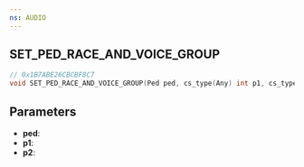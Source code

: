 ```yaml
---
ns: AUDIO
---
```

## SET_​PED_​RACE_​AND_​VOICE_​GROUP

```c
// 0x1B7ABE26CBCBF8C7
void SET_​PED_​RACE_​AND_​VOICE_​GROUP(Ped ped, cs_type(Any) int p1, cs_type(Any) Hash p2);
```

## Parameters
* **ped**: 
* **p1**: 
* **p2**: 

